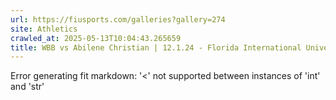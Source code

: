 ```yaml
---
url: https://fiusports.com/galleries?gallery=274
site: Athletics
crawled_at: 2025-05-13T10:04:43.265659
title: WBB vs Abilene Christian | 12.1.24 - Florida International University
---
```


Error generating fit markdown: '<' not supported between instances of 'int' and 'str'